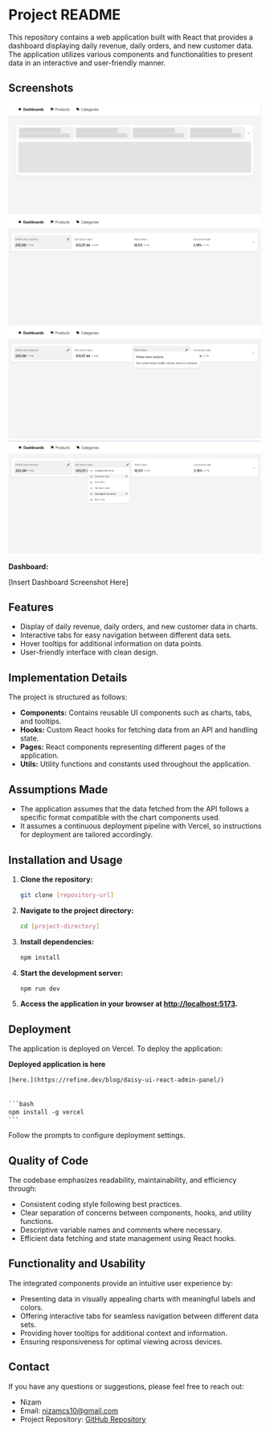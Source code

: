 # Project README

This repository contains a web application built with React that provides a dashboard displaying daily revenue, daily orders, and new customer data. The application utilizes various components and functionalities to present data in an interactive and user-friendly manner.

## Screenshots

![Screenshot 1](/Screenshots/ss1.png)
![Screenshot 1](/Screenshots/ss2.png)
![Screenshot 1](/Screenshots/ss3.png)
![Screenshot 1](/Screenshots/ss4.png)

**Dashboard:**

[Insert Dashboard Screenshot Here]

## Features

- Display of daily revenue, daily orders, and new customer data in charts.
- Interactive tabs for easy navigation between different data sets.
- Hover tooltips for additional information on data points.
- User-friendly interface with clean design.

## Implementation Details

The project is structured as follows:

- **Components:** Contains reusable UI components such as charts, tabs, and tooltips.
- **Hooks:** Custom React hooks for fetching data from an API and handling state.
- **Pages:** React components representing different pages of the application.
- **Utils:** Utility functions and constants used throughout the application.

## Assumptions Made

- The application assumes that the data fetched from the API follows a specific format compatible with the chart components used.
- It assumes a continuous deployment pipeline with Vercel, so instructions for deployment are tailored accordingly.



## Installation and Usage

1. **Clone the repository:**

    ```bash
    git clone [repository-url]
    ```

2. **Navigate to the project directory:**

    ```bash
    cd [project-directory]
    ```

3. **Install dependencies:**

    ```bash
    npm install
    ```

4. **Start the development server:**

    ```bash
    npm run dev
    ```

5. **Access the application in your browser at [http://localhost:5173](http://localhost:5173).**

## Deployment

The application is deployed on Vercel. To deploy the application:

**Deployed application is here**

    [here.](https://refine.dev/blog/daisy-ui-react-admin-panel/)


    ```bash
    npm install -g vercel
    ```

Follow the prompts to configure deployment settings.

## Quality of Code

The codebase emphasizes readability, maintainability, and efficiency through:

- Consistent coding style following best practices.
- Clear separation of concerns between components, hooks, and utility functions.
- Descriptive variable names and comments where necessary.
- Efficient data fetching and state management using React hooks.

## Functionality and Usability

The integrated components provide an intuitive user experience by:

- Presenting data in visually appealing charts with meaningful labels and colors.
- Offering interactive tabs for seamless navigation between different data sets.
- Providing hover tooltips for additional context and information.
- Ensuring responsiveness for optimal viewing across devices.

## Contact

If you have any questions or suggestions, please feel free to reach out:

- Nizam
- Email: nizamcs10@gmail.com
- Project Repository: [GitHub Repository](https://github.com/G-nizam-A)


